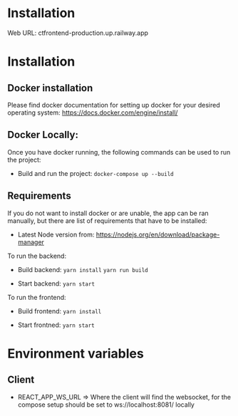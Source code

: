# Installation

Web URL: ctfrontend-production.up.railway.app

# Installation

## Docker installation

Please find docker documentation for setting up docker for your desired operating system:
https://docs.docker.com/engine/install/

## Docker Locally:

Once you have docker running, the following commands can be used to run the project:

- Build and run the project:
`docker-compose up --build`

## Requirements

If you do not want to install docker or are unable, the app can be ran manually, but there are list of requirements that have to be installed:

- Latest Node version from:  https://nodejs.org/en/download/package-manager

To run the backend:

- Build backend:
`yarn install`
`yarn run build`

- Start backend:
`yarn start`

To run the frontend:

- Build frontend:
`yarn install`

- Start frontned:
`yarn start`

# Environment variables

## Client

- REACT_APP_WS_URL => Where the client will find the websocket, for the compose setup should be set to ws://localhost:8081/ locally